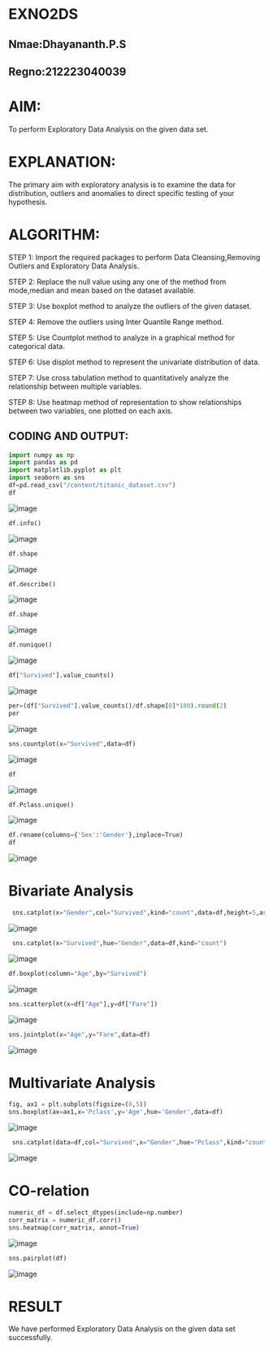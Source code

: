 # EXNO2DS
## Nmae:Dhayananth.P.S
## Regno:212223040039
# AIM:
To perform Exploratory Data Analysis on the given data set.
      
# EXPLANATION:
  The primary aim with exploratory analysis is to examine the data for distribution, outliers and anomalies to direct specific testing of your hypothesis.
  
# ALGORITHM:
STEP 1: Import the required packages to perform Data Cleansing,Removing Outliers and Exploratory Data Analysis.

STEP 2: Replace the null value using any one of the method from mode,median and mean based on the dataset available.

STEP 3: Use boxplot method to analyze the outliers of the given dataset.

STEP 4: Remove the outliers using Inter Quantile Range method.

STEP 5: Use Countplot method to analyze in a graphical method for categorical data.

STEP 6: Use displot method to represent the univariate distribution of data.

STEP 7: Use cross tabulation method to quantitatively analyze the relationship between multiple variables.

STEP 8: Use heatmap method of representation to show relationships between two variables, one plotted on each axis.

## CODING AND OUTPUT:
```py
import numpy as np
import pandas as pd
import matplotlib.pyplot as plt
import seaborn as sns
df=pd.read_csv("/content/titanic_dataset.csv")
df
```
![image](https://github.com/user-attachments/assets/9df3b6ee-cde2-471b-853f-757c6084c1f4)
```py
df.info()
```
![image](https://github.com/user-attachments/assets/79123962-b784-42d5-b436-754268388e9c)
```py
df.shape
```
![image](https://github.com/user-attachments/assets/40d7e572-65b0-4fb6-9e45-1240f88bafc9)
```py
df.describe()
```
![image](https://github.com/user-attachments/assets/efdd96e6-928c-435f-9045-3bc1c1837fcc)
```py
df.shape
```
![image](https://github.com/user-attachments/assets/f06ec038-64c5-49bf-b018-1e358629a2ac)
```py
df.nunique()
```
![image](https://github.com/user-attachments/assets/1e51651f-6336-4f9b-a298-ee6d8334f038)
```py
df["Survived"].value_counts()
```
![image](https://github.com/user-attachments/assets/2c991851-4d1a-4bf9-8a97-fd1ed33d6c4a)
```py
per=(df["Survived"].value_counts()/df.shape[0]*100).round(2)
per
```
![image](https://github.com/user-attachments/assets/bebac8b7-01e9-464d-bbae-a983d8c3c469)
```py
sns.countplot(x="Survived",data=df)
```
![image](https://github.com/user-attachments/assets/b7b83a3d-3b64-4939-ad4f-99def1ce476e)
```py
df
```
![image](https://github.com/user-attachments/assets/779eb9b5-2a7a-420a-a2dd-dfc55c59a05a)
```py
df.Pclass.unique()
```
![image](https://github.com/user-attachments/assets/282eee5e-dce4-4d26-843c-5964a2ecb85c)
```py
df.rename(columns={'Sex':'Gender'},inplace=True)
df
```
![image](https://github.com/user-attachments/assets/f02bda5c-c96d-41e7-82fa-878fc083cf07)
# Bivariate Analysis
```py
 sns.catplot(x="Gender",col="Survived",kind="count",data=df,height=5,aspect=.7)
```
![image](https://github.com/user-attachments/assets/eb125a7d-0442-4a2c-9c60-6bfedd5d5326)
```py
 sns.catplot(x="Survived",hue="Gender",data=df,kind="count")
```
![image](https://github.com/user-attachments/assets/b093977b-4709-4f98-b540-8e130f8eb11a)
```py
df.boxplot(column="Age",by="Survived")
```
![image](https://github.com/user-attachments/assets/11f1657f-a10d-4865-b0cf-cc12b60ba0d4)
```py
sns.scatterplot(x=df["Age"],y=df["Fare"])
```
![image](https://github.com/user-attachments/assets/8d695780-ed5e-4497-aaba-113618c41086)
```py
sns.jointplot(x="Age",y="Fare",data=df)
```
![image](https://github.com/user-attachments/assets/f529f34c-d577-4a9a-b9cd-675b52d5deaf)
# Multivariate Analysis
```py
fig, ax1 = plt.subplots(figsize=(8,5))
sns.boxplot(ax=ax1,x='Pclass',y='Age',hue='Gender',data=df)
```
![image](https://github.com/user-attachments/assets/f965001f-7193-4399-823c-69751bde4027)
```py
 sns.catplot(data=df,col="Survived",x="Gender",hue="Pclass",kind="count")
```
![image](https://github.com/user-attachments/assets/27b36b0e-b86f-4d7e-bc82-104c8af5ab19)
# CO-relation
```py
numeric_df = df.select_dtypes(include=np.number)
corr_matrix = numeric_df.corr()
sns.heatmap(corr_matrix, annot=True)
```
![image](https://github.com/user-attachments/assets/12b79584-a05c-4774-be87-4840505024ff)
```py
sns.pairplot(df)
```
![image](https://github.com/user-attachments/assets/2ea67bc7-8ca1-4beb-b539-16fd628101d1)

# RESULT
We have performed Exploratory Data Analysis on the given data set successfully.
